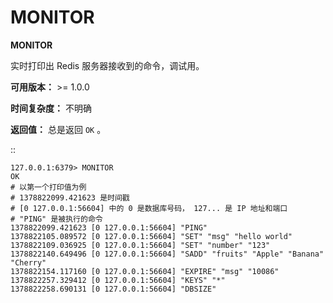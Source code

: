 # MONITOR


**MONITOR**

实时打印出 Redis 服务器接收到的命令，调试用。

**可用版本：**
    >= 1.0.0

**时间复杂度：**
    不明确

**返回值：**
    总是返回 ``OK`` 。

::

    127.0.0.1:6379> MONITOR
    OK
    # 以第一个打印值为例
    # 1378822099.421623 是时间戳
    # [0 127.0.0.1:56604] 中的 0 是数据库号码， 127... 是 IP 地址和端口
    # "PING" 是被执行的命令
    1378822099.421623 [0 127.0.0.1:56604] "PING"
    1378822105.089572 [0 127.0.0.1:56604] "SET" "msg" "hello world"
    1378822109.036925 [0 127.0.0.1:56604] "SET" "number" "123"
    1378822140.649496 [0 127.0.0.1:56604] "SADD" "fruits" "Apple" "Banana" "Cherry"
    1378822154.117160 [0 127.0.0.1:56604] "EXPIRE" "msg" "10086"
    1378822257.329412 [0 127.0.0.1:56604] "KEYS" "*"
    1378822258.690131 [0 127.0.0.1:56604] "DBSIZE"
